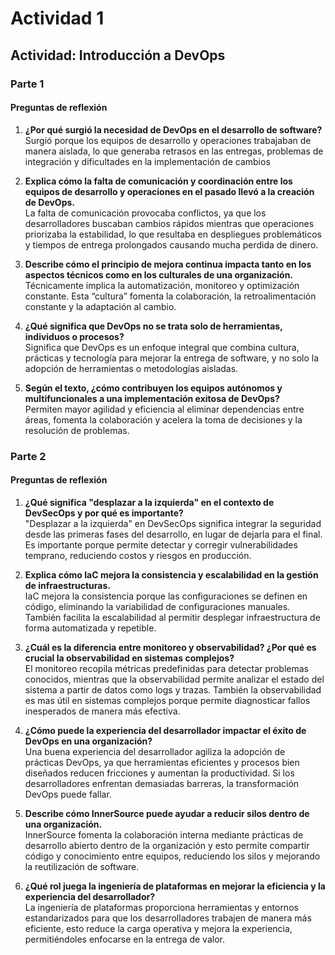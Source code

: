 # Actividad 1

## Actividad: Introducción a DevOps

### Parte 1

#### **Preguntas de reflexión**

1. **¿Por qué surgió la necesidad de DevOps en el desarrollo de software?** 
    Surgió porque los equipos de desarrollo y operaciones trabajaban de manera aislada, lo que generaba retrasos en las entregas, problemas de integración y dificultades en la implementación de cambios

2. **Explica cómo la falta de comunicación y coordinación entre los equipos de desarrollo y operaciones en el pasado llevó a la creación de DevOps.**  
    La falta de comunicación provocaba conflictos, ya que los desarrolladores buscaban cambios rápidos mientras que operaciones priorizaba la estabilidad, lo que resultaba en despliegues problemáticos y tiempos de entrega prolongados causando mucha perdida de dinero.

3. **Describe cómo el principio de mejora continua impacta tanto en los aspectos técnicos como en los culturales de una organización.**  
    Técnicamente implica la automatización, monitoreo y optimización constante. Esta “cultura” fomenta la colaboración, la retroalimentación constante y la adaptación al cambio.

4. **¿Qué significa que DevOps no se trata solo de herramientas, individuos o procesos?**  
    Significa que DevOps es un enfoque integral que combina cultura, prácticas y tecnología para mejorar la entrega de software, y no solo la adopción de herramientas o metodologías aisladas.

5. **Según el texto, ¿cómo contribuyen los equipos autónomos y multifuncionales a una implementación exitosa de DevOps?**  
    Permiten mayor agilidad y eficiencia al eliminar dependencias entre áreas, fomenta la colaboración y acelera la toma de decisiones y la resolución de problemas.

### Parte 2
#### **Preguntas de reflexión**

1. **¿Qué significa "desplazar a la izquierda" en el contexto de DevSecOps y por qué es importante?**  
    "Desplazar a la izquierda" en DevSecOps significa integrar la seguridad desde las primeras fases del desarrollo, en lugar de dejarla para el final. Es importante porque permite detectar y corregir vulnerabilidades temprano, reduciendo costos y riesgos en producción.

2. **Explica cómo IaC mejora la consistencia y escalabilidad en la gestión de infraestructuras.**  
    IaC mejora la consistencia porque las configuraciones se definen en código, eliminando la variabilidad de configuraciones manuales. También facilita la escalabilidad al permitir desplegar infraestructura de forma automatizada y repetible.

3. **¿Cuál es la diferencia entre monitoreo y observabilidad? ¿Por qué es crucial la observabilidad en sistemas complejos?**  
    El monitoreo recopila métricas predefinidas para detectar problemas conocidos, mientras que la observabilidad permite analizar el estado del sistema a partir de datos como logs y trazas. También la observabilidad es mas útil en sistemas complejos porque permite diagnosticar fallos inesperados de manera más efectiva.

4. **¿Cómo puede la experiencia del desarrollador impactar el éxito de DevOps en una organización?**  
    Una buena experiencia del desarrollador agiliza la adopción de prácticas DevOps, ya que herramientas eficientes y procesos bien diseñados reducen fricciones y aumentan la productividad. Si los desarrolladores enfrentan demasiadas barreras, la transformación DevOps puede fallar.

5. **Describe cómo InnerSource puede ayudar a reducir silos dentro de una organización.**  
    InnerSource fomenta la colaboración interna mediante prácticas de desarrollo abierto dentro de la organización y esto permite compartir código y conocimiento entre equipos, reduciendo los silos y mejorando la reutilización de software.

6. **¿Qué rol juega la ingeniería de plataformas en mejorar la eficiencia y la experiencia del desarrollador?**  
    La ingeniería de plataformas proporciona herramientas y entornos estandarizados para que los desarrolladores trabajen de manera más eficiente, esto reduce la carga operativa y mejora la experiencia, permitiéndoles enfocarse en la entrega de valor. 